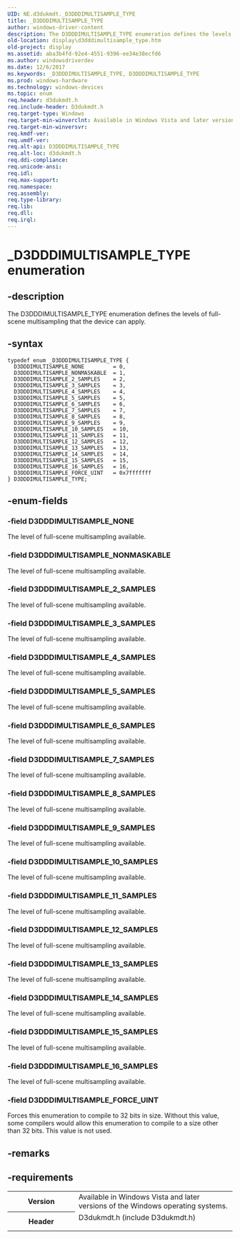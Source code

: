 ```yaml
---
UID: NE.d3dukmdt._D3DDDIMULTISAMPLE_TYPE
title: _D3DDDIMULTISAMPLE_TYPE
author: windows-driver-content
description: The D3DDDIMULTISAMPLE_TYPE enumeration defines the levels of full-scene multisampling that the device can apply.
old-location: display\d3dddimultisample_type.htm
old-project: display
ms.assetid: aba3b4fd-92e4-4551-9396-ee34e38ecfd6
ms.author: windowsdriverdev
ms.date: 12/6/2017
ms.keywords: _D3DDDIMULTISAMPLE_TYPE, D3DDDIMULTISAMPLE_TYPE
ms.prod: windows-hardware
ms.technology: windows-devices
ms.topic: enum
req.header: d3dukmdt.h
req.include-header: D3dukmdt.h
req.target-type: Windows
req.target-min-winverclnt: Available in Windows Vista and later versions of the Windows operating systems.
req.target-min-winversvr: 
req.kmdf-ver: 
req.umdf-ver: 
req.alt-api: D3DDDIMULTISAMPLE_TYPE
req.alt-loc: d3dukmdt.h
req.ddi-compliance: 
req.unicode-ansi: 
req.idl: 
req.max-support: 
req.namespace: 
req.assembly: 
req.type-library: 
req.lib: 
req.dll: 
req.irql: 
---
```


# _D3DDDIMULTISAMPLE_TYPE enumeration



## -description
The D3DDDIMULTISAMPLE_TYPE enumeration defines the levels of full-scene multisampling that the device can apply.


## -syntax

````
typedef enum _D3DDDIMULTISAMPLE_TYPE { 
  D3DDDIMULTISAMPLE_NONE         = 0,
  D3DDDIMULTISAMPLE_NONMASKABLE  = 1,
  D3DDDIMULTISAMPLE_2_SAMPLES    = 2,
  D3DDDIMULTISAMPLE_3_SAMPLES    = 3,
  D3DDDIMULTISAMPLE_4_SAMPLES    = 4,
  D3DDDIMULTISAMPLE_5_SAMPLES    = 5,
  D3DDDIMULTISAMPLE_6_SAMPLES    = 6,
  D3DDDIMULTISAMPLE_7_SAMPLES    = 7,
  D3DDDIMULTISAMPLE_8_SAMPLES    = 8,
  D3DDDIMULTISAMPLE_9_SAMPLES    = 9,
  D3DDDIMULTISAMPLE_10_SAMPLES   = 10,
  D3DDDIMULTISAMPLE_11_SAMPLES   = 11,
  D3DDDIMULTISAMPLE_12_SAMPLES   = 12,
  D3DDDIMULTISAMPLE_13_SAMPLES   = 13,
  D3DDDIMULTISAMPLE_14_SAMPLES   = 14,
  D3DDDIMULTISAMPLE_15_SAMPLES   = 15,
  D3DDDIMULTISAMPLE_16_SAMPLES   = 16,
  D3DDDIMULTISAMPLE_FORCE_UINT   = 0x7fffffff
} D3DDDIMULTISAMPLE_TYPE;
````


## -enum-fields

### -field D3DDDIMULTISAMPLE_NONE

The level of full-scene multisampling available.

### -field D3DDDIMULTISAMPLE_NONMASKABLE

The level of full-scene multisampling available.

### -field D3DDDIMULTISAMPLE_2_SAMPLES

The level of full-scene multisampling available.

### -field D3DDDIMULTISAMPLE_3_SAMPLES

The level of full-scene multisampling available.

### -field D3DDDIMULTISAMPLE_4_SAMPLES

The level of full-scene multisampling available.

### -field D3DDDIMULTISAMPLE_5_SAMPLES

The level of full-scene multisampling available.

### -field D3DDDIMULTISAMPLE_6_SAMPLES

The level of full-scene multisampling available.

### -field D3DDDIMULTISAMPLE_7_SAMPLES

The level of full-scene multisampling available.

### -field D3DDDIMULTISAMPLE_8_SAMPLES

The level of full-scene multisampling available.

### -field D3DDDIMULTISAMPLE_9_SAMPLES

The level of full-scene multisampling available.

### -field D3DDDIMULTISAMPLE_10_SAMPLES

The level of full-scene multisampling available.

### -field D3DDDIMULTISAMPLE_11_SAMPLES

The level of full-scene multisampling available.

### -field D3DDDIMULTISAMPLE_12_SAMPLES

The level of full-scene multisampling available.

### -field D3DDDIMULTISAMPLE_13_SAMPLES

The level of full-scene multisampling available.

### -field D3DDDIMULTISAMPLE_14_SAMPLES

The level of full-scene multisampling available.

### -field D3DDDIMULTISAMPLE_15_SAMPLES

The level of full-scene multisampling available.

### -field D3DDDIMULTISAMPLE_16_SAMPLES

The level of full-scene multisampling available.

### -field D3DDDIMULTISAMPLE_FORCE_UINT

Forces this enumeration to compile to 32 bits in size. Without this value, some compilers would allow this enumeration to compile to a size other than 32 bits. This value is not used.

## -remarks


## -requirements
<table>
<tr>
<th width="30%">
Version
</th>
<td width="70%">
Available in Windows Vista and later versions of the Windows operating systems.
</td>
</tr>
<tr>
<th width="30%">
Header
</th>
<td width="70%">
<dl>
<dt>D3dukmdt.h (include D3dukmdt.h)</dt>
</dl>
</td>
</tr>
</table>
